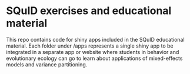 # SQuID exercises and educational material
This repo contains code for shiny apps included in the SQuID educational material. Each folder under /apps represents a single shiny app to be integrated in a separate app or website where students in behavior and evolutionary ecology can go to learn about applications of mixed-effects models and variance partitioning.
